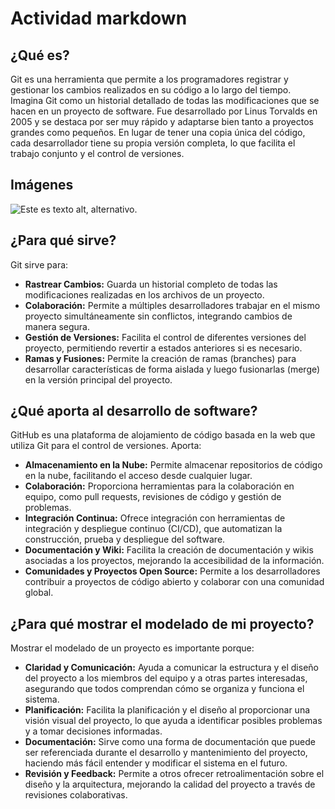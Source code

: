 # Actividad markdown

## ¿Qué es?

Git es una herramienta que permite a los programadores registrar y gestionar los cambios realizados en su código a lo largo del tiempo. Imagina Git como un historial detallado de todas las modificaciones que se hacen en un proyecto de software. Fue desarrollado por Linus Torvalds en 2005 y se destaca por ser muy rápido y adaptarse bien tanto a proyectos grandes como pequeños. En lugar de tener una copia única del código, cada desarrollador tiene su propia versión completa, lo que facilita el trabajo conjunto y el control de versiones.
## Imágenes

![Este es texto alt, alternativo.]( https://upload.wikimedia.org/wikipedia/commons/thumb/c/c2/GitHub_Invertocat_Logo.svg/180px-GitHub_Invertocat_Logo.svg.png "Esta es una imagen de muestra.")


## ¿Para qué sirve?

Git sirve para:
- **Rastrear Cambios:** Guarda un historial completo de todas las modificaciones realizadas en los archivos de un proyecto.
- **Colaboración:** Permite a múltiples desarrolladores trabajar en el mismo proyecto simultáneamente sin conflictos, integrando cambios de manera segura.
- **Gestión de Versiones:** Facilita el control de diferentes versiones del proyecto, permitiendo revertir a estados anteriores si es necesario.
- **Ramas y Fusiones:** Permite la creación de ramas (branches) para desarrollar características de forma aislada y luego fusionarlas (merge) en la versión principal del proyecto.

## ¿Qué aporta al desarrollo de software?

GitHub es una plataforma de alojamiento de código basada en la web que utiliza Git para el control de versiones. Aporta:
- **Almacenamiento en la Nube:** Permite almacenar repositorios de código en la nube, facilitando el acceso desde cualquier lugar.
- **Colaboración:** Proporciona herramientas para la colaboración en equipo, como pull requests, revisiones de código y gestión de problemas.
- **Integración Continua:** Ofrece integración con herramientas de integración y despliegue continuo (CI/CD), que automatizan la construcción, prueba y despliegue del software.
- **Documentación y Wiki:** Facilita la creación de documentación y wikis asociadas a los proyectos, mejorando la accesibilidad de la información.
- **Comunidades y Proyectos Open Source:** Permite a los desarrolladores contribuir a proyectos de código abierto y colaborar con una comunidad global.

## ¿Para qué mostrar el modelado de mi proyecto?

Mostrar el modelado de un proyecto es importante porque:
- **Claridad y Comunicación:** Ayuda a comunicar la estructura y el diseño del proyecto a los miembros del equipo y a otras partes interesadas, asegurando que todos comprendan cómo se organiza y funciona el sistema.
- **Planificación:** Facilita la planificación y el diseño al proporcionar una visión visual del proyecto, lo que ayuda a identificar posibles problemas y a tomar decisiones informadas.
- **Documentación:** Sirve como una forma de documentación que puede ser referenciada durante el desarrollo y mantenimiento del proyecto, haciendo más fácil entender y modificar el sistema en el futuro.
- **Revisión y Feedback:** Permite a otros ofrecer retroalimentación sobre el diseño y la arquitectura, mejorando la calidad del proyecto a través de revisiones colaborativas.






